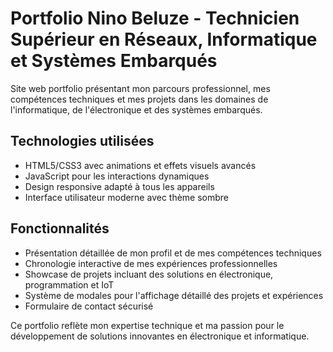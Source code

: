 # Portfolio Nino Beluze - Technicien Supérieur en Réseaux, Informatique et Systèmes Embarqués

Site web portfolio présentant mon parcours professionnel, mes compétences techniques et mes projets dans les domaines de l'informatique, de l'électronique et des systèmes embarqués.

## Technologies utilisées
- HTML5/CSS3 avec animations et effets visuels avancés
- JavaScript pour les interactions dynamiques
- Design responsive adapté à tous les appareils
- Interface utilisateur moderne avec thème sombre

## Fonctionnalités
- Présentation détaillée de mon profil et de mes compétences techniques
- Chronologie interactive de mes expériences professionnelles
- Showcase de projets incluant des solutions en électronique, programmation et IoT
- Système de modales pour l'affichage détaillé des projets et expériences
- Formulaire de contact sécurisé

Ce portfolio reflète mon expertise technique et ma passion pour le développement de solutions innovantes en électronique et informatique.
